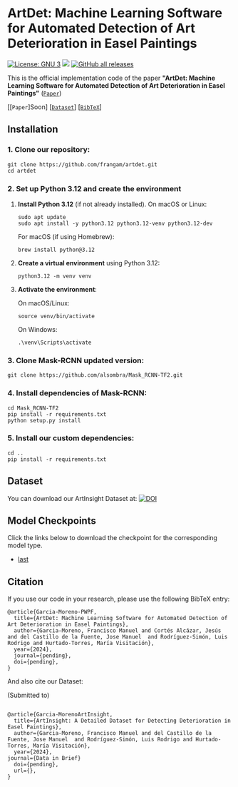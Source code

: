 # ArtDet: Machine Learning Software for Automated Detection of Art Deterioration in Easel Paintings


[![License: GNU 3](https://img.shields.io/badge/License-GNU%203-blue.svg)](https://www.gnu.org/licenses/gpl-3.0) <img src="https://img.shields.io/github/release/frangam/artdet.svg"/> [![GitHub all releases](https://img.shields.io/github/downloads/frangam/artdet/total)](https://github.com/frangam/artdet/releases/download/1.0/artdet-v1.0.zip)

This is the official implementation code of the paper <b>"ArtDet: Machine Learning Software for Automated Detection of Art Deterioration in Easel Paintings"</b> ([`Paper`](Soon))

[[`Paper`]Soon] [[`Dataset`](https://doi.org/10.5281/zenodo.8429815)] [[`BibTeX`](#citation)]




## Installation
### 1. **Clone our repository:**

   ```shell
   git clone https://github.com/frangam/artdet.git
   cd artdet
   ```

### 2. **Set up Python 3.12 and create the environment**

1. **Install Python 3.12** (if not already installed). On macOS or Linux:

   ```shell
   sudo apt update
   sudo apt install -y python3.12 python3.12-venv python3.12-dev
   ```

   For macOS (if using Homebrew):

   ```shell
   brew install python@3.12
   ```

2. **Create a virtual environment** using Python 3.12:

   ```shell
   python3.12 -m venv venv
   ```

3. **Activate the environment**:

   On macOS/Linux:

   ```shell
   source venv/bin/activate
   ```

   On Windows:

   ```shell
   .\venv\Scripts\activate
   ```


### 3. **Clone Mask-RCNN updated version:**

   ```shell
   git clone https://github.com/alsombra/Mask_RCNN-TF2.git
   ```

### 4. **Install dependencies of Mask-RCNN:**

   ```shell
   cd Mask_RCNN-TF2
   pip install -r requirements.txt
   python setup.py install
   ```

### 5. **Install our custom dependencies:**

   ```shell
   cd ..
   pip install -r requirements.txt
   ```


## <a name="Dataset"></a>Dataset
You can download our ArtInsight Dataset at:  [![DOI](https://zenodo.org/badge/DOI/10.5281/zenodo.8429815.svg)](https://doi.org/10.5281/zenodo.8429815)

## <a name="Models"></a>Model Checkpoints

Click the links below to download the checkpoint for the corresponding model type.

- [last](soon)





## <a name="Citation"></a>Citation

If you use our code in your research, please use the following BibTeX entry:

```
@article{Garcia-Moreno-PWPF,
  title={ArtDet: Machine Learning Software for Automated Detection of Art Deterioration in Easel Paintings},
  author={Garcia-Moreno, Francisco Manuel and Cortés Alcázar, Jesús and del Castillo de la Fuente, Jose Manuel  and Rodríguez-Simón, Luis Rodrigo and Hurtado-Torres, María Visitación},
  year={2024},
  journal={pending},
  doi={pending},
}

```

And also cite our Dataset:

(Submitted to)
```

@article{Garcia-MorenoArtInsight,
  title={ArtInsight: A Detailed Dataset for Detecting Deterioration in Easel Paintings},
  author={Garcia-Moreno, Francisco Manuel and del Castillo de la Fuente, Jose Manuel  and Rodríguez-Simón, Luis Rodrigo and Hurtado-Torres, María Visitación},
  year={2024},
journal={Data in Brief}
  doi={pending},
  url={},
}
```

